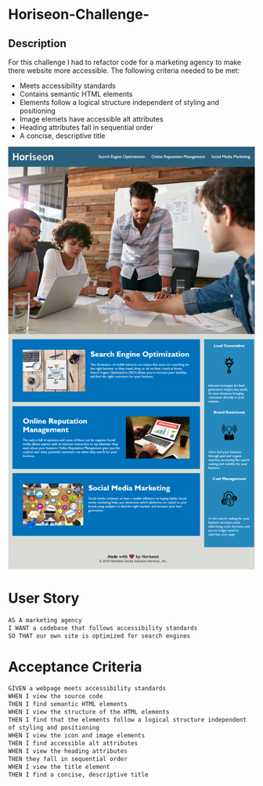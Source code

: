 # Horiseon-Challenge-

## Description
For this challenge I had to refactor code for a marketing agency to make there website more accessible. The following criteria needed to be met:
- Meets accessibility standards
- Contains semantic HTML elements
- Elements follow a logical structure independent of styling and positioning
- Image elemets have accessible alt attributes
- Heading attributes fall in sequential order
- A concise, descriptive title

![screenshot](./assets/images/Horiseon%20Screenshot.png)

# User Story

```
AS A marketing agency
I WANT a codebase that follows accessibility standards
SO THAT our own site is optimized for search engines
```
# Acceptance Criteria

```
GIVEN a webpage meets accessibility standards
WHEN I view the source code
THEN I find semantic HTML elements
WHEN I view the structure of the HTML elements
THEN I find that the elements follow a logical structure independent of styling and positioning
WHEN I view the icon and image elements
THEN I find accessible alt attributes
WHEN I view the heading attributes
THEN they fall in sequential order
WHEN I view the title element
THEN I find a concise, descriptive title
```

